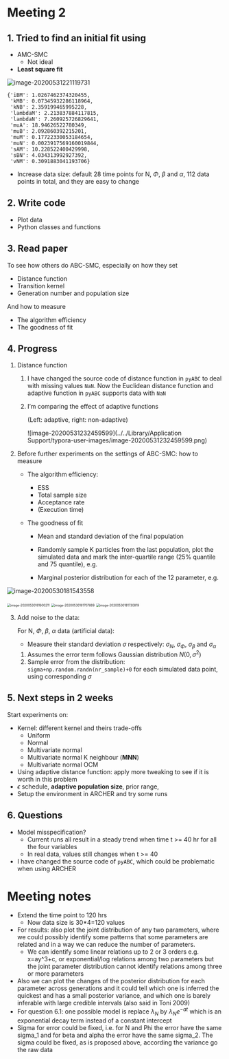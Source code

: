 # Meeting 2

## 1. Tried to find an initial fit using 

-   AMC-SMC
    -   Not ideal
-   **Least square fit**

![image-20200531221119731](https://i.imgur.com/SjHvmwv.png)

```
{'iBM': 1.0267462374320455,
 'kMB': 0.07345932286118964,
 'kNB': 2.359199465995228,
 'lambdaM': 2.213837884117815,
 'lambdaN': 7.260925726829641,
 'muA': 18.94626522780349,
 'muB': 2.092860392215201,
 'muM': 0.17722330053184654,
 'muN': 0.0023917569160019844,
 'sAM': 10.228522400429998,
 'sBN': 4.034313992927392,
 'vNM': 0.3091883041193706}
```

-   Increase data size: default 28 time points for N, $\Phi$, $\beta$ and $\alpha$, 112 data points in total, and they are easy to change

## 2. Write code 

-   Plot data
-   Python classes and functions

## 3. Read paper

To see how others do ABC-SMC, especially on how they set 

-   Distance function
-   Transition kernel 
-   Generation number and population size

And how to measure 

-   The algorithm efficiency 
-   The goodness of fit

## 4. Progress

1.  Distance function

    1.  I have changed the source code of distance function in `pyABC` to deal with missing values `NaN`. Now  the Euclidean distance function and adaptive function in `pyABC` supports data with `NaN`

    2.  I’m comparing the effect of adaptive functions

        (Left: adaptive, right: non-adaptive)

        ![image-20200531232459599](../../Library/Application Support/typora-user-images/image-20200531232459599.png)

2.  Before further experiments on the settings of ABC-SMC: how to measure 

    -   The algorithm efficiency:

        -   ESS
        -   Total sample size
        -   Acceptance rate
        -   (Execution time)

    -   The goodness of fit

        -   Mean and standard deviation of the final population
        -   Randomly sample K particles from the last population, plot the simulated data and mark the inter-quartile range (25% quantile and 75 quantile), e.g.
        
        -   Marginal posterior distribution for each of the 12 parameter, e.g.

![image-20200530181543558](https://i.imgur.com/45PuamA.png)
            
<img src="https://i.imgur.com/EQgyCrP.png" alt="image-20200530181600211" style="zoom: 50%;" />
            
<img src="https://i.imgur.com/F9sZFJQ.png" alt="image-20200530181707889" style="zoom:50%;" />
            
<img src="https://i.imgur.com/60KIn0w.png" alt="image-20200530181730819" style="zoom:50%;" />

3.  Add noise to the data:

    For N, $\Phi$, $\beta$, $\alpha$ data (artificial data):

    -   Measure their standard deviation $\sigma$ respectively: $\sigma_N$, $\sigma_\Phi$, $\sigma_\beta$ and $\sigma_\alpha$

    1.  Assumes the error term follows Gaussian distribution $N(0, \sigma^2)$
    2.  Sample error from the distribution: `sigma+np.random.randn(nr_sample)+0` for each simulated data point, using corresponding $\sigma$

## 5. Next steps in 2 weeks

Start experiments on:

-   Kernel: different kernel and theirs trade-offs
    -   Uniform
    -   Normal
    -   Multivariate normal
    -   Multivariate normal K neighbour (**MNN**)
    -   Multivariate normal OCM
-   Using adaptive distance function: apply more tweaking to see if it is worth in this problem
-   $\epsilon$ schedule, **adaptive population size**, prior range, 
-   Setup the environment in ARCHER and try some runs

## 6. Questions

-   Model misspecification?
    -   Current runs all result in a steady trend when time t >= 40 hr for all the four variables
    -   In real data, values still changes when  t >= 40
-   I have changed the source code of `pyABC`, which could be problematic when using ARCHER

# Meeting notes

-   Extend the time point to 120 hrs
    -   Now data size is 30*4=120 values 
-   For results: also plot the joint distribution of any two parameters, where we could possibly identify some patterns that some parameters are related and in a way we can reduce the number of parameters.
    -   We can identify some linear relations up to 2 or 3 orders e.g. x=ay^3+c, or exponential/log relations among two parameters but the joint parameter distribution cannot identify relations among three or more parameters
-   Also we can plot the changes of the posterior distribution for each parameter across generations and it could tell which one is inferred the quickest and has a small posterior variance, and which one is barely inferable with large credible intervals (also said in Toni 2009)
-   For question 6.1: one possible model is replace $\lambda_N$ by $\lambda_N e^{-at}$ which is an exponential decay term instead of a constant intercept
-   Sigma for error could be fixed, i.e. for N and Phi the error have the same sigma_1 and for beta and alpha the error have the same sigma_2. The sigma could be fixed, as is proposed above, according the variance go the raw data